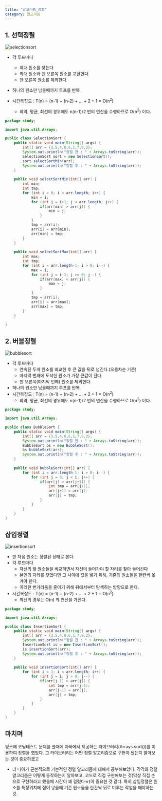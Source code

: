 ```yaml
---
title: "알고리즘_정렬"
category: 알고리즘
---
```




## 1. 선택정렬
![selectionsort](https://user-images.githubusercontent.com/23491962/96911358-b743cf80-14db-11eb-9959-9c7f82ad1069.png)

- 각 루프마다
  - 최대 원소를 찾는다
  - 최대 원소와 맨 오른쪽 원소를 교환한다.
  - 맨 오른쪽 원소를 제외한다.
- 하나의 원소만 남을때까지 루프를 반복

- 시간복잡도 : T(n) = (n-1) + (n-2) + ... + 2 + 1 = O(n<sup>2</sup>)
  - 최악, 평균, 최선의 경우에도 n(n-1)/2 번의 연산을 수행하므로 O(n<sup>2</sup>) 이다.

```java
package study;

import java.util.Arrays;

public class SelectionSort {
	public static void main(String[] args) {
		int[] arr = {3,5,4,8,6,1,7,9,2};
		System.out.println("정렬 전 : " + Arrays.toString(arr));
		SelectionSort sort = new SelectionSort();
		sort.selectSortMin(arr);
		System.out.println("정렬 후 : " + Arrays.toString(arr));
	}
	
	public void selectSortMin(int[] arr) {
		int min;
		int tmp;
		for (int i = 0; i < arr.length; i++) {
			min = i;
			for (int j = i+1; j < arr.length; j++) {
				if(arr[min] > arr[j]) {
					min = j;
				}
			}
			tmp = arr[i];
			arr[i] = arr[min];
			arr[min] = tmp;
		}
	}
	
	public void selectSortMax(int[] arr) {
		int max;
		int tmp;
		for (int i = arr.length-1; i > 0; i--) {
			max = i;
			for (int j = i-1; j >= 0; j--) {
				if(arr[max] < arr[j]) {
					max = j;
				}
			}
			tmp = arr[i];
			arr[i] = arr[max];
			arr[max] = tmp;
		}
	}
	
}
```



## 2. 버블정렬
![bubblesort](https://user-images.githubusercontent.com/23491962/96911351-b57a0c00-14db-11eb-9365-bd7ac4c1b67a.png)

- 각 루프마다
  - 연속된 두개 원소를 비교한 후 큰 값을 뒤로 넘긴다.(오름차순 기준)
  - 마지막 번째에 도착한 원소가 가장 큰값이 된다.
  - 맨 오른쪽(마지막 번째) 원소를 제외한다.
- 하나의 원소만 남을때까지 루프를 반복
- 시간복잡도 : T(n) = (n-1) + (n-2) + ... + 2 + 1 = O(n<sup>2</sup>)
  - 최악, 평균, 최선의 경우에도 n(n-1)/2 번의 연산을 수행하므로 O(n<sup>2</sup>) 이다.

```java
package study;

import java.util.Arrays;

public class BubbleSort {
	public static void main(String[] args) {
		int[] arr = {3,5,4,8,6,1,7,9,2};
		System.out.println("정렬 전 : " + Arrays.toString(arr));
		BubbleSort bs = new BubbleSort();
		bs.bubbleSort(arr);
		System.out.println("정렬 후 : " + Arrays.toString(arr));
	}
	
	public void bubbleSort(int[] arr) {
		for (int i = arr.length-1; i > 0; i--) {
			for (int j = 0; j < i; j++) {
				if(arr[j] > arr[j+1]) {
					int tmp = arr[j+1];
					arr[j+1] = arr[j];
					arr[j] = tmp;
				}
			}
		}
	}
}

```



## 삽입정렬
![insertionsort](https://user-images.githubusercontent.com/23491962/96911355-b6ab3900-14db-11eb-8aad-12ead1ae752c.png)

- 맨 처음 원소는 정렬된 상태로 본다.
- 각 루프마다
  - 자신의 앞 원소들을 비교하면서 자신이 들어가야 할 자리를 찾아 들어간다
  - 본인의 자리를 찾았다면 그 사이에 값을 넣기 위해, 기존의 원소들을 한칸씩 옮겨야 한다.
  - 이러한 번거러움을 줄이기 위해 뒤에서부터 탐색하는 방향으로 한다.
- 시간복잡도 : T(n) = (n-1) + (n-2) + ... + 2 + 1 = O(n<sup>2</sup>)
  - 최선의 경우는 O(n) 의 연산을 가진다.

```java
package study;

import java.util.Arrays;

public class InsertionSort {
	public static void main(String[] args) {
		int[] arr = {3,5,4,8,6,1,7,9,2};
		System.out.println("정렬 전 : " + Arrays.toString(arr));
		InsertionSort is = new InsertionSort();
		is.insertionSort(arr);
		System.out.println("정렬 후 : " + Arrays.toString(arr));
	}
	
	public void insertionSort(int[] arr) {
		for (int i = 1; i < arr.length; i++) {
			for (int j = i; j > 0; j--) {
				if(arr[j-1] > arr[j]) {
					int tmp = arr[j-1];
					arr[j-1] = arr[j];
					arr[j] = tmp;
				}
			}
		}
	}
}

```


## 마치며
평소에 코딩테스트 문제를 풀때에 자바에서 제공하는 라이브러리(Arrays.sort())를 이용하여 정렬을 했었다.
그 라이브러리는 어떤 정렬 알고리즘으로 구현이 됐는지 알아보는 것이 중요하겠고
+ 더 나아가 근본적으로 기본적인 정렬 알고리즘에 대해서 공부해보았다.
각각의 정렬 알고리즘은 어떻게 동작하는지 알아보고, 코드로 직접 구현해보는 것(막상 직접 손으로 구현하라고 했을때 시간이 꽤 걸렸다ㅠ)이 중요한 것 같다.
특히 삽입정렬은 원소를 특정위치에 집어 넣을때 기존 원소들을 한칸씩 뒤로 미루는 작업을 해야하는것.
